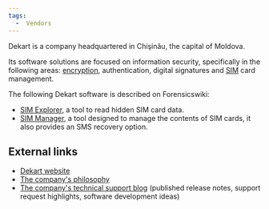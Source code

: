 ```yaml
---
tags:
  -  Vendors
---
```

Dekart is a company headquartered in Chişinău, the capital of Moldova.

Its software solutions are focused on information security, specifically
in the following areas: [encryption](encryption.md),
authentication, digital signatures and [SIM](sim.md) card
management.

The following Dekart software is described on Forensicswiki:

- [SIM Explorer](sim_explorer.md), a tool to read hidden SIM
  card data.
- [SIM Manager](sim_manager.md), a tool designed to manage the
  contents of SIM cards, it also provides an SMS recovery option.

## External links

- [Dekart website](http://www.dekart.com/)
- [The company's
  philosophy](http://www.dekart.com/company/our_philosophy/)
- [The company's technical support blog](http://www.lazybit.com)
  (published release notes, support request highlights, software
  development ideas)

